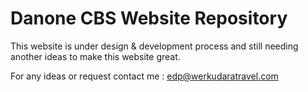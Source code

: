 # Danone CBS Website Repository
This website is under design & development process and still needing another ideas to make this website great.

For any ideas or request contact me : edp@werkudaratravel.com
